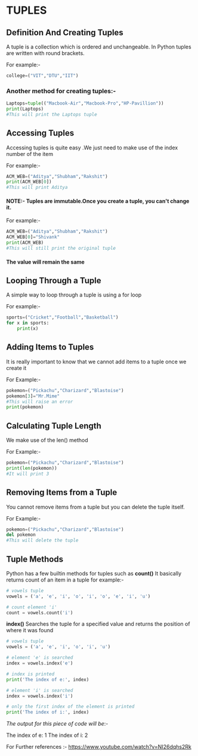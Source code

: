 # TUPLES

## Definition And Creating Tuples

A tuple is a collection which is ordered and unchangeable. In Python tuples are written with round brackets.

For example:-
```python
college=("VIT","DTU","IIT")
```
### Another method for creating tuples:-
```python
Laptops=tuple(("Macbook-Air","Macbook-Pro","HP-Pavillion"))
print(Laptops)
#This will print the Laptops tuple
```
## Accessing Tuples

Accessing tuples is quite easy .We just need to make use of the index number of the item

For example:-
```python
ACM_WEB=("Aditya","Shubham","Rakshit")
print(ACM_WEB[0])
#This will print Aditya
```

#### NOTE:- Tuples are immutable.Once you create a tuple, you can't change it.

For example:-
```python
ACM_WEB=("Aditya","Shubham","Rakshit")
ACM_WEB[0]="Shivank"
print(ACM_WEB)
#This will still print the original tuple
```
#### The value will remain the same

## Looping Through a Tuple

A simple way to loop through a tuple is using a for loop

For example:-
```python
sports=("Cricket","Football","Basketball")
for x in sports:
	print(x)
```
## Adding Items to Tuples

It is really important to know that  we cannot add items to a tuple once we create it

For Example:-
```python
pokemon=("Pickachu","Charizard","Blastoise")
pokemon[3]="Mr.Mime"
#This will raise an error
print(pokemon)
```
## Calculating Tuple Length

We make use of the len() method

For Example:-
 ```python
 pokemon=("Pickachu","Charizard","Blastoise")
 print(len(pokemon))
 #It will print 3
 ```
## Removing Items from a Tuple

You cannot remove items from a tuple but you can delete the tuple itself.

For Example:-
```python
pokemon=("Pickachu","Charizard","Blastoise")
del pokemon
#This will delete the tuple
```
## Tuple Methods

Python has a few builtin methods for tuples such as
**count()**
It basically returns count of an item in a tuple
for example:-
```python
# vowels tuple
vowels = ('a', 'e', 'i', 'o', 'i', 'o', 'e', 'i', 'u')

# count element 'i'
count = vowels.count('i')

```
**index()**
Searches the tuple for a specified value and returns the position of where it was found
```python
# vowels tuple
vowels = ('a', 'e', 'i', 'o', 'i', 'u')

# element 'e' is searched
index = vowels.index('e')

# index is printed
print('The index of e:', index)

# element 'i' is searched
index = vowels.index('i')

# only the first index of the element is printed
print('The index of i:', index)
```
*The output for this piece of code will be*:-

The index of e: 1
The index of i: 2

For Further references :-
<a>https://www.youtube.com/watch?v=NI26dqhs2Rk</a>
